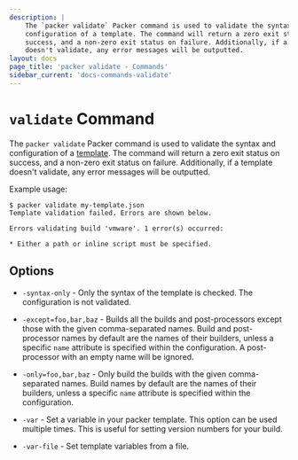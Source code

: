 ```yaml
---
description: |
    The `packer validate` Packer command is used to validate the syntax and
    configuration of a template. The command will return a zero exit status on
    success, and a non-zero exit status on failure. Additionally, if a template
    doesn't validate, any error messages will be outputted.
layout: docs
page_title: 'packer validate - Commands'
sidebar_current: 'docs-commands-validate'
---
```


# `validate` Command

The `packer validate` Packer command is used to validate the syntax and
configuration of a [template](/docs/templates/index.html). The command will
return a zero exit status on success, and a non-zero exit status on failure.
Additionally, if a template doesn't validate, any error messages will be
outputted.

Example usage:

``` text
$ packer validate my-template.json
Template validation failed. Errors are shown below.

Errors validating build 'vmware'. 1 error(s) occurred:

* Either a path or inline script must be specified.
```

## Options

-   `-syntax-only` - Only the syntax of the template is checked. The
    configuration is not validated.

-   `-except=foo,bar,baz` - Builds all the builds and post-processors except
    those with the given comma-separated names. Build and post-processor names
    by default are the names of their builders, unless a specific `name`
    attribute is specified within the configuration. A post-processor with an
    empty name will be ignored.

-   `-only=foo,bar,baz` - Only build the builds with the given comma-separated
    names. Build names by default are the names of their builders, unless a
    specific `name` attribute is specified within the configuration.

-   `-var` - Set a variable in your packer template. This option can be used
    multiple times. This is useful for setting version numbers for your build.

-   `-var-file` - Set template variables from a file.
